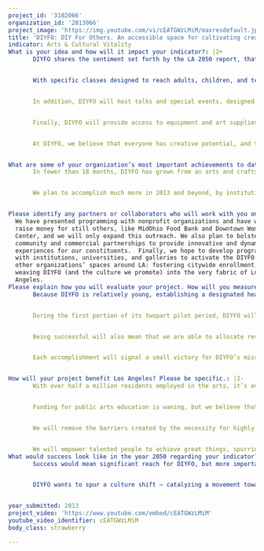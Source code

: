 ```yaml
---
project_id: '3102066'
organization_id: '2013066'
project_image: 'https://img.youtube.com/vi/cEATGWzLMiM/maxresdefault.jpg'
title: 'DIYFO: DIY For Others. An accessible space for cultivating creative talent'
indicator: Arts & Cultural Vitality
What is your idea and how will it impact your indicator?: |2+
       DIYFO shares the sentiment set forth by the LA 2050 report, that cultivating and training creative minds is paramount to Los Angeles’ continued cultural success. We teach a variety of DIY skills, through events and workshops — always with a charitable component.  Currently we present events in host spaces, but we want to expand and increase the frequency and scope of our programming, and to also establish a home base in Downtown Los Angeles that serves a threefold purpose: to provide a permanent home for learning, to exist as a gallery for showcasing work and ideas, and to house an opensource studio and workshop, in which community members can access tools and equipment as varied as 3D printers, bicycle repair tools, and sewing machines. 


       With specific classes designed to reach adults, children, and teens — covering a variety of skills and techniques — DIYFO will provide an opportunity to learn and grow: to develop talent that may otherwise have been left uncultivated, and to promote participants’ lifelong appreciation for the importance of making.  As with the workshops we currently present, a portion of the instructional fees will directly benefit local nonprofit organizations.


       In addition, DIYFO will host talks and special events, designed to coincide with exhibited work, offering a unique opportunity for the public to access and understand art in an interactive environment. Work will be available to purchase, and a portion of the proceeds from each sale will be donated to partner nonprofit organizations.


       Finally, DIYFO will provide access to equipment and art supplies in a studio setting. Visionaries of all skill levels will get the chance to learn from one another, and to collaborate on impactful, innovative work.  We will also continue to coordinate directly with charitable organizations to provide onsite instruction and outreach to the people they serve. 


       At DIYFO, we believe that everyone has creative potential, and that there exists great value in the ability to work with one’s hands — to solve problems, and to make something completely new.  We believe that this approach will instill a confidence in the people we reach directly, and create a ripple effect of increased appreciation for arts and culture, citywide.


What are some of your organization’s most important achievements to date?: |2+
       In fewer than 18 months, DIYFO has grown from an arts and craftsoriented meeting among friends at a bar, to an organization whose vision will change the way Los Angeles uses and cultivates its creative talents.  We have teamed up with organizations like Junior League Los Angeles and Aviva, and are driven by our desire to reach those in need.  DIYFO has also partnered with organizers of events like Unique LA Local Love 2012 and the LA Weekly Pancake Breakfast to host onsite DIY projects — free of charge — for the events’ thousands of attendees, and will partner with Jubilee Music Festival to do the same in June.  We also continue to provide programming around the city in our sponsor venues — teaching DIY, while working to raise money for a variety of organizations.


       We plan to accomplish much more in 2013 and beyond, by instituting our pilot program in a physical space, while meanwhile expanding our multimedia content to extend our reach — using all available resources and outlets to provide artistic opportunities, advance appreciation and understanding, and unlock the creative potential in all of LA’s residents.


Please identify any partners or collaborators who will work with you on this project.: >-
  We have presented programming with nonprofit organizations and have worked to
  raise money for still others, like MidOhio Food Bank and Downtown Women’s
  Center, and we will only expand this outreach. We also plan to bolster our
  community and commercial partnerships to provide innovative and dynamic
  experiences for our constituents.  Finally, we hope to develop programming
  with institutions, universities, and galleries to activate the DIYFO space and
  other organizations’ spaces around LA: fostering citywide enrollment, and
  weaving DIYFO (and the culture we promote) into the very fabric of Los
  Angeles.
Please explain how you will evaluate your project. How will you measure success?: |2+
       Because DIYFO is relatively young, establishing a designated headquarters will be, in itself, a huge measure of success. However, this initial milestone will be followed by markers that include the diversity of the workshops we offer, the range of the artwork we exhibit, the resources we are able to contribute to people in need, the scope of the skills and equipment to which we provide access, and the ability for DIYFO to sustain itself: with the longterm goal of expanding its physical presence, via satellite spaces throughout the city.


       During the first portion of its twopart pilot period, DIYFO will offer one to two workshops per week in host spaces, and will organize exhibitions and special events and talks.  During the second period (October through December 2013), DIYFO will inhabit a popup space in Downtown Los Angeles, presenting 5 workshops per week, events and special sessions, rotating exhibitions, and core openstudio access.  Success in this regard would be reflected in the crowd, awareness, and resourcebuilding that the programming would draw, allowing for enhanced programming in 2014 and beyond.


       Being successful will also mean that we are able to allocate resources to directly benefit local charitable organizations, in donations of materials, funds, and time, as well as in access to handson learning programs and public art projects, conceived of and carried out by members of the DIYFO community.


       Each accomplishment will signal a small victory for DIYFO’s mission to change the way Los Angeles (and as a result, the region) approaches art and innovation.  Developing unique and dynamic programming, reaching new people, staying current with material resources and expert knowledge, and making a significant contribution to the community, will all signal the ultimate indicator of DIYFO’s success — the development of a vast and vital community with collaborative DIY at its heart.


How will your project benefit Los Angeles? Please be specific.: |2-
       With over half a million residents employed in the arts, it’s evident that Los Angeles abounds with talent, and we call upon innovators and arts professionals to share their what they know with others through talks, workshops, and exhibitions.  We bring people and resources together, catalyzing an exchange of ideas and knowledge, and encouraging collaborative projects beneficial to Los Angeles — from public outreach to innovative projects that blur the boundaries of art, social engagement, and technology.


       Funding for public arts education is waning, but we believe that people of all ages and backgrounds should have access to the tools and knowledge that will allow them to realize their greatest ideas.  By offering programs designed for various age groups, we will help our students develop their creative talents, and equip them to change the world.


       We will remove the barriers created by the necessity for highly specialized supplies and equipment, by creating a fully equipped studio space — allowing Angelenos an opportunity to learn in a guided, collaborative environment.  Members of the DIYFO community will also be encouraged to contribute their unique abilities to our workshops and events.


       We will empower talented people to achieve great things, spurring a culture shift that encourages creative community engagement.
What would success look like in the year 2050 regarding your indicator?: |2+
       Success would mean significant reach for DIYFO, but more importantly — a thriving creative and collaborative culture that would be the standard in Los Angeles: allowing artistic talent to grow and remain in LA, and attracting gifted individuals from elsewhere.  As the lines between art and science and technology continue to blur, we hope to create a community on the frontier — cultivating traditional artistic techniques, and educating people about technologies like 3D printing and fabrication — resulting in cultural endeavors that cross boundaries of medium.  


       DIYFO wants to spur a culture shift — catalyzing a movement toward a full embrace of the value of creative skills, and the vital significance of communitybuilding. Success in 2050 will be signaled by the development of crossindustry ideas and practices that stem from an embrace of merging art and innovation.  LA in 2050: a city where handson, imaginative cooperation is incorporated into the solutions to problems of any scale. 


year_submitted: 2013
project_video: 'https://www.youtube.com/embed/cEATGWzLMiM'
youtube_video_identifier: cEATGWzLMiM
body_class: strawberry

---
```

